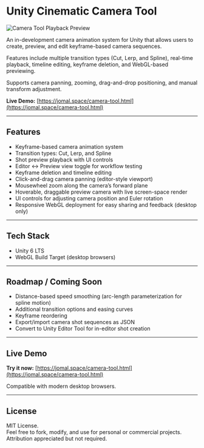 # Unity Cinematic Camera Tool

![Camera Tool Playback Preview](demo.gif)

An in-development camera animation system for Unity that allows users to create, preview, and edit keyframe-based camera sequences.

Features include multiple transition types (Cut, Lerp, and Spline), real-time playback, timeline editing, keyframe deletion, and WebGL-based previewing.

Supports camera panning, zooming, drag-and-drop positioning, and manual transform adjustment.

**Live Demo:** [https://jomal.space/camera-tool.html](https://jomal.space/camera-tool.html)

---

## Features

- Keyframe-based camera animation system
- Transition types: Cut, Lerp, and Spline
- Shot preview playback with UI controls
- Editor ↔ Preview view toggle for workflow testing
- Keyframe deletion and timeline editing
- Click-and-drag camera panning (editor-style viewport)
- Mousewheel zoom along the camera’s forward plane
- Hoverable, draggable preview camera with live screen-space render
- UI controls for adjusting camera position and Euler rotation
- Responsive WebGL deployment for easy sharing and feedback (desktop only)

---

## Tech Stack

- Unity 6 LTS
- WebGL Build Target (desktop browsers)

---

## Roadmap / Coming Soon

- Distance-based speed smoothing (arc-length parameterization for spline motion)
- Additional transition options and easing curves
- Keyframe reordering
- Export/import camera shot sequences as JSON
- Convert to Unity Editor Tool for in-editor shot creation

---

## Live Demo

**Try it now:** [https://jomal.space/camera-tool.html](https://jomal.space/camera-tool.html)

Compatible with modern desktop browsers.

---

## License

MIT License.  
Feel free to fork, modify, and use for personal or commercial projects. Attribution appreciated but not required.
